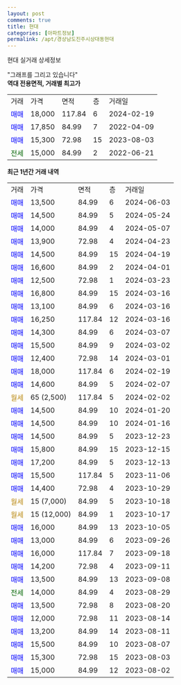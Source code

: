 ```yaml
---
layout: post
comments: true
title: 현대
categories: [아파트정보]
permalink: /apt/경상남도진주시상대동현대
---
```


현대 실거래 상세정보

<script type="text/javascript">
  google.charts.load('current', {'packages':['line', 'corechart']});
  google.charts.setOnLoadCallback(drawChart);

  function drawChart() {
    var data = new google.visualization.DataTable();
    data.addColumn('date', '거래일');
    data.addColumn('number', "매매");
    data.addColumn('number', "전세");
    data.addColumn('number', "전매");

    data.addRows([[new Date(Date.parse("2024-06-03")), 13500, null, null], [new Date(Date.parse("2024-05-24")), 14500, null, null], [new Date(Date.parse("2024-05-07")), 14000, null, null], [new Date(Date.parse("2024-04-23")), 13900, null, null], [new Date(Date.parse("2024-04-19")), 14500, null, null], [new Date(Date.parse("2024-04-01")), 16600, null, null], [new Date(Date.parse("2024-03-23")), 12500, null, null], [new Date(Date.parse("2024-03-16")), 16800, null, null], [new Date(Date.parse("2024-03-16")), 13100, null, null], [new Date(Date.parse("2024-03-16")), 16250, null, null], [new Date(Date.parse("2024-03-07")), 14300, null, null], [new Date(Date.parse("2024-03-02")), 15500, null, null], [new Date(Date.parse("2024-03-01")), 12400, null, null], [new Date(Date.parse("2024-02-19")), 18000, null, null], [new Date(Date.parse("2024-02-07")), 14600, null, null], [new Date(Date.parse("2024-02-02")), null, null, null], [new Date(Date.parse("2024-01-20")), 14500, null, null], [new Date(Date.parse("2024-01-16")), 14500, null, null], [new Date(Date.parse("2023-12-23")), 14500, null, null], [new Date(Date.parse("2023-12-15")), 15800, null, null], [new Date(Date.parse("2023-12-13")), 17200, null, null], [new Date(Date.parse("2023-11-06")), 15500, null, null], [new Date(Date.parse("2023-10-29")), 14400, null, null], [new Date(Date.parse("2023-10-18")), null, null, null], [new Date(Date.parse("2023-10-17")), null, null, null], [new Date(Date.parse("2023-10-05")), 16000, null, null], [new Date(Date.parse("2023-09-26")), 13000, null, null], [new Date(Date.parse("2023-09-18")), 16000, null, null], [new Date(Date.parse("2023-09-11")), 14200, null, null], [new Date(Date.parse("2023-09-08")), 13500, null, null], [new Date(Date.parse("2023-08-29")), null, 14000, null], [new Date(Date.parse("2023-08-20")), 13500, null, null], [new Date(Date.parse("2023-08-14")), 12000, null, null], [new Date(Date.parse("2023-08-11")), 13200, null, null], [new Date(Date.parse("2023-08-07")), 15500, null, null], [new Date(Date.parse("2023-08-03")), 15300, null, null], [new Date(Date.parse("2023-08-02")), 15000, null, null]]);

    var options = {
      hAxis: {
        format: 'yyyy/MM/dd'
      },    
      lineWidth: 0,
      pointsVisible: true,    
      title: '최근 1년간 유형별 실거래가 분포',
      legend: { position: 'bottom' }
    };

    var formatter = new google.visualization.NumberFormat({pattern:'###,###'} );
    formatter.format(data, 1);
    formatter.format(data, 2);
    
    setTimeout(function() {
        var chart = new google.visualization.LineChart(document.getElementById('columnchart_material'));
        chart.draw(data, (options));
        document.getElementById('loading').style.display = 'none';
    }, 200);
  }
</script>


<div id="loading" style="z-index:20; display: block; margin-left: 0px">"그래프를 그리고 있습니다"</div>
<div id="columnchart_material" style="width: 95%; margin-left: 0px; display: block"></div>
<!-- contents start -->
<b>역대 전용면적, 거래별 최고가</b>
<table class="sortable">
    <tr>
      <td>거래</td>
      <td>가격</td>
      <td>면적</td>
      <td>층</td>
      <td>거래일</td>
    </tr>
        <tr>
          <td><a style="color: blue">매매</a></td>
          <td>18,000</td>
          <td>117.84</td>
          <td>6</td>
          <td>2024-02-19</td>
        </tr>            <tr>
          <td><a style="color: blue">매매</a></td>
          <td>17,850</td>
          <td>84.99</td>
          <td>7</td>
          <td>2022-04-09</td>
        </tr>            <tr>
          <td><a style="color: blue">매매</a></td>
          <td>15,300</td>
          <td>72.98</td>
          <td>15</td>
          <td>2023-08-03</td>
        </tr>        
        <tr>
              <td><a style="color: darkgreen">전세</a></td>
              <td>15,000</td>
              <td>84.99</td>
              <td>2</td>
              <td>2022-06-21</td>
            </tr>        
    
</table>

<b>최근 1년간 거래 내역</b>

<table class="sortable">
    <tr>
      <td>거래</td>
      <td>가격</td>
      <td>면적</td>
      <td>층</td>
      <td>거래일</td>
    </tr>
    <tr>
      <td><a style="color: blue">매매</a></td>
      <td>13,500</td>
      <td>84.99</td>
      <td>6</td>
      <td>2024-06-03</td>
    </tr>          <tr>
      <td><a style="color: blue">매매</a></td>
      <td>14,500</td>
      <td>84.99</td>
      <td>5</td>
      <td>2024-05-24</td>
    </tr>          <tr>
      <td><a style="color: blue">매매</a></td>
      <td>14,000</td>
      <td>84.99</td>
      <td>4</td>
      <td>2024-05-07</td>
    </tr>          <tr>
      <td><a style="color: blue">매매</a></td>
      <td>13,900</td>
      <td>72.98</td>
      <td>4</td>
      <td>2024-04-23</td>
    </tr>          <tr>
      <td><a style="color: blue">매매</a></td>
      <td>14,500</td>
      <td>84.99</td>
      <td>15</td>
      <td>2024-04-19</td>
    </tr>          <tr>
      <td><a style="color: blue">매매</a></td>
      <td>16,600</td>
      <td>84.99</td>
      <td>2</td>
      <td>2024-04-01</td>
    </tr>          <tr>
      <td><a style="color: blue">매매</a></td>
      <td>12,500</td>
      <td>72.98</td>
      <td>1</td>
      <td>2024-03-23</td>
    </tr>          <tr>
      <td><a style="color: blue">매매</a></td>
      <td>16,800</td>
      <td>84.99</td>
      <td>15</td>
      <td>2024-03-16</td>
    </tr>          <tr>
      <td><a style="color: blue">매매</a></td>
      <td>13,100</td>
      <td>84.99</td>
      <td>6</td>
      <td>2024-03-16</td>
    </tr>          <tr>
      <td><a style="color: blue">매매</a></td>
      <td>16,250</td>
      <td>117.84</td>
      <td>12</td>
      <td>2024-03-16</td>
    </tr>          <tr>
      <td><a style="color: blue">매매</a></td>
      <td>14,300</td>
      <td>84.99</td>
      <td>6</td>
      <td>2024-03-07</td>
    </tr>          <tr>
      <td><a style="color: blue">매매</a></td>
      <td>15,500</td>
      <td>84.99</td>
      <td>9</td>
      <td>2024-03-02</td>
    </tr>          <tr>
      <td><a style="color: blue">매매</a></td>
      <td>12,400</td>
      <td>72.98</td>
      <td>14</td>
      <td>2024-03-01</td>
    </tr>          <tr>
      <td><a style="color: blue">매매</a></td>
      <td>18,000</td>
      <td>117.84</td>
      <td>6</td>
      <td>2024-02-19</td>
    </tr>          <tr>
      <td><a style="color: blue">매매</a></td>
      <td>14,600</td>
      <td>84.99</td>
      <td>5</td>
      <td>2024-02-07</td>
    </tr>          <tr>
      <td><a style="color: darkgoldenrod">월세</a></td>
      <td>65 (2,500)</td>
      <td>117.84</td>
      <td>5</td>
      <td>2024-02-02</td>
    </tr>          <tr>
      <td><a style="color: blue">매매</a></td>
      <td>14,500</td>
      <td>84.99</td>
      <td>10</td>
      <td>2024-01-20</td>
    </tr>          <tr>
      <td><a style="color: blue">매매</a></td>
      <td>14,500</td>
      <td>84.99</td>
      <td>10</td>
      <td>2024-01-16</td>
    </tr>          <tr>
      <td><a style="color: blue">매매</a></td>
      <td>14,500</td>
      <td>84.99</td>
      <td>5</td>
      <td>2023-12-23</td>
    </tr>          <tr>
      <td><a style="color: blue">매매</a></td>
      <td>15,800</td>
      <td>84.99</td>
      <td>15</td>
      <td>2023-12-15</td>
    </tr>          <tr>
      <td><a style="color: blue">매매</a></td>
      <td>17,200</td>
      <td>84.99</td>
      <td>5</td>
      <td>2023-12-13</td>
    </tr>          <tr>
      <td><a style="color: blue">매매</a></td>
      <td>15,500</td>
      <td>117.84</td>
      <td>5</td>
      <td>2023-11-06</td>
    </tr>          <tr>
      <td><a style="color: blue">매매</a></td>
      <td>14,400</td>
      <td>72.98</td>
      <td>4</td>
      <td>2023-10-29</td>
    </tr>          <tr>
      <td><a style="color: darkgoldenrod">월세</a></td>
      <td>15 (7,000)</td>
      <td>84.99</td>
      <td>5</td>
      <td>2023-10-18</td>
    </tr>          <tr>
      <td><a style="color: darkgoldenrod">월세</a></td>
      <td>15 (12,000)</td>
      <td>84.99</td>
      <td>1</td>
      <td>2023-10-17</td>
    </tr>          <tr>
      <td><a style="color: blue">매매</a></td>
      <td>16,000</td>
      <td>84.99</td>
      <td>13</td>
      <td>2023-10-05</td>
    </tr>          <tr>
      <td><a style="color: blue">매매</a></td>
      <td>13,000</td>
      <td>84.99</td>
      <td>6</td>
      <td>2023-09-26</td>
    </tr>          <tr>
      <td><a style="color: blue">매매</a></td>
      <td>16,000</td>
      <td>117.84</td>
      <td>7</td>
      <td>2023-09-18</td>
    </tr>          <tr>
      <td><a style="color: blue">매매</a></td>
      <td>14,200</td>
      <td>72.98</td>
      <td>4</td>
      <td>2023-09-11</td>
    </tr>          <tr>
      <td><a style="color: blue">매매</a></td>
      <td>13,500</td>
      <td>84.99</td>
      <td>13</td>
      <td>2023-09-08</td>
    </tr>          <tr>
      <td><a style="color: darkgreen">전세</a></td>
      <td>14,000</td>
      <td>84.99</td>
      <td>4</td>
      <td>2023-08-29</td>
    </tr>          <tr>
      <td><a style="color: blue">매매</a></td>
      <td>13,500</td>
      <td>72.98</td>
      <td>8</td>
      <td>2023-08-20</td>
    </tr>          <tr>
      <td><a style="color: blue">매매</a></td>
      <td>12,000</td>
      <td>72.98</td>
      <td>11</td>
      <td>2023-08-14</td>
    </tr>          <tr>
      <td><a style="color: blue">매매</a></td>
      <td>13,200</td>
      <td>84.99</td>
      <td>14</td>
      <td>2023-08-11</td>
    </tr>          <tr>
      <td><a style="color: blue">매매</a></td>
      <td>15,500</td>
      <td>84.99</td>
      <td>10</td>
      <td>2023-08-07</td>
    </tr>          <tr>
      <td><a style="color: blue">매매</a></td>
      <td>15,300</td>
      <td>72.98</td>
      <td>15</td>
      <td>2023-08-03</td>
    </tr>          <tr>
      <td><a style="color: blue">매매</a></td>
      <td>15,000</td>
      <td>84.99</td>
      <td>12</td>
      <td>2023-08-02</td>
    </tr>      </table>
<!-- contents end -->    

